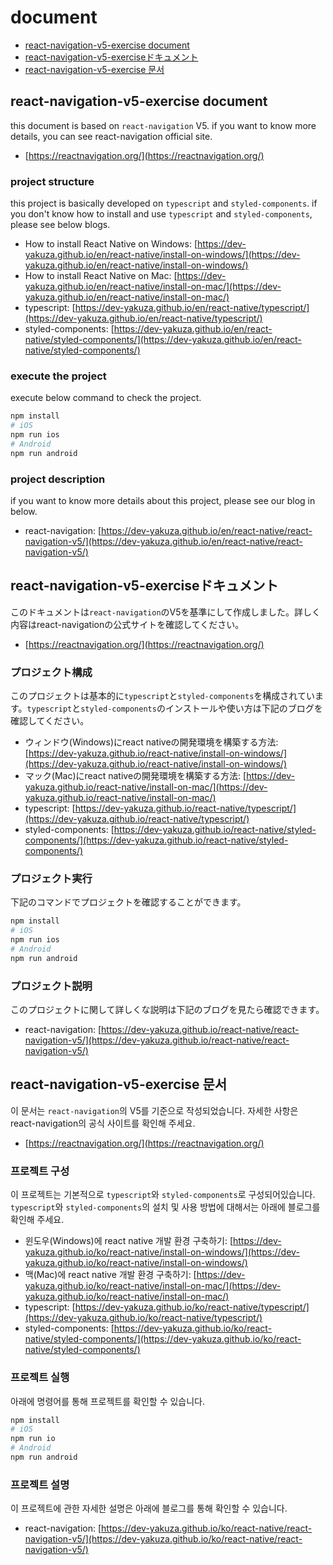 # document

- [react-navigation-v5-exercise document](#react-navigation-v5-exercise-document)
- [react-navigation-v5-exerciseドキュメント](#react-navigation-v5-exerciseドキュメント)
- [react-navigation-v5-exercise 문서](#react-navigation-v5-exercise-문서)

## react-navigation-v5-exercise document

this document is based on ```react-navigation``` V5. if you want to know more details, you can see react-navigation official site.

- [https://reactnavigation.org/](https://reactnavigation.org/)

### project structure

this project is basically developed on ```typescript``` and ```styled-components```. if you don't know how to install and use ```typescript``` and ```styled-components```, please see below blogs.

- How to install React Native on Windows: [https://dev-yakuza.github.io/en/react-native/install-on-windows/](https://dev-yakuza.github.io/en/react-native/install-on-windows/)
- How to install React Native on Mac: [https://dev-yakuza.github.io/en/react-native/install-on-mac/](https://dev-yakuza.github.io/en/react-native/install-on-mac/)
- typescript: [https://dev-yakuza.github.io/en/react-native/typescript/](https://dev-yakuza.github.io/en/react-native/typescript/)
- styled-components: [https://dev-yakuza.github.io/en/react-native/styled-components/](https://dev-yakuza.github.io/en/react-native/styled-components/)

### execute the project

execute below command to check the project.

```bash
npm install
# iOS
npm run ios
# Android
npm run android
```

### project description

if you want to know more details about this project, please see our blog in below.

- react-navigation: [https://dev-yakuza.github.io/en/react-native/react-navigation-v5/](https://dev-yakuza.github.io/en/react-native/react-navigation-v5/)

## react-navigation-v5-exerciseドキュメント

このドキュメントは```react-navigation```のV5を基準にして作成しました。詳しく内容はreact-navigationの公式サイトを確認してください。

- [https://reactnavigation.org/](https://reactnavigation.org/)

### プロジェクト構成

このプロジェクトは基本的に```typescript```と```styled-components```を構成されています。```typescript```と```styled-components```のインストールや使い方は下記のブログを確認してください。

- ウィンドウ(Windows)にreact nativeの開発環境を構築する方法: [https://dev-yakuza.github.io/react-native/install-on-windows/](https://dev-yakuza.github.io/react-native/install-on-windows/)
- マック(Mac)にreact nativeの開発環境を構築する方法: [https://dev-yakuza.github.io/react-native/install-on-mac/](https://dev-yakuza.github.io/react-native/install-on-mac/)
- typescript: [https://dev-yakuza.github.io/react-native/typescript/](https://dev-yakuza.github.io/react-native/typescript/)
- styled-components: [https://dev-yakuza.github.io/react-native/styled-components/](https://dev-yakuza.github.io/react-native/styled-components/)

### プロジェクト実行

下記のコマンドでプロジェクトを確認することができます。

```bash
npm install
# iOS
npm run ios
# Android
npm run android
```

### プロジェクト説明

このプロジェクトに関して詳しくな説明は下記のブログを見たら確認できます。

- react-navigation: [https://dev-yakuza.github.io/react-native/react-navigation-v5/](https://dev-yakuza.github.io/react-native/react-navigation-v5/)

## react-navigation-v5-exercise 문서

이 문서는 ```react-navigation```의 V5를 기준으로 작성되었습니다. 자세한 사항은 react-navigation의 공식 사이트를 확인해 주세요.

- [https://reactnavigation.org/](https://reactnavigation.org/)

### 프로젝트 구성

이 프로젝트는 기본적으로 ```typescript```와 ```styled-components```로 구성되어있습니다. ```typescript```와 ```styled-components```의 설치 및 사용 방법에 대해서는 아래에 블로그를 확인해 주세요.

- 윈도우(Windows)에 react native 개발 환경 구축하기: [https://dev-yakuza.github.io/ko/react-native/install-on-windows/](https://dev-yakuza.github.io/ko/react-native/install-on-windows/)
- 맥(Mac)에 react native 개발 환경 구축하기: [https://dev-yakuza.github.io/ko/react-native/install-on-mac/](https://dev-yakuza.github.io/ko/react-native/install-on-mac/)
- typescript: [https://dev-yakuza.github.io/ko/react-native/typescript/](https://dev-yakuza.github.io/ko/react-native/typescript/)
- styled-components: [https://dev-yakuza.github.io/ko/react-native/styled-components/](https://dev-yakuza.github.io/ko/react-native/styled-components/)

### 프로젝트 실행

아래에 명령어를 통해 프로젝트를 확인할 수 있습니다.

```bash
npm install
# iOS
npm run io
# Android
npm run android
```

### 프로젝트 설명

이 프로젝트에 관한 자세한 설명은 아래에 블로그를 통해 확인할 수 있습니다.

- react-navigation: [https://dev-yakuza.github.io/ko/react-native/react-navigation-v5/](https://dev-yakuza.github.io/ko/react-native/react-navigation-v5/)
